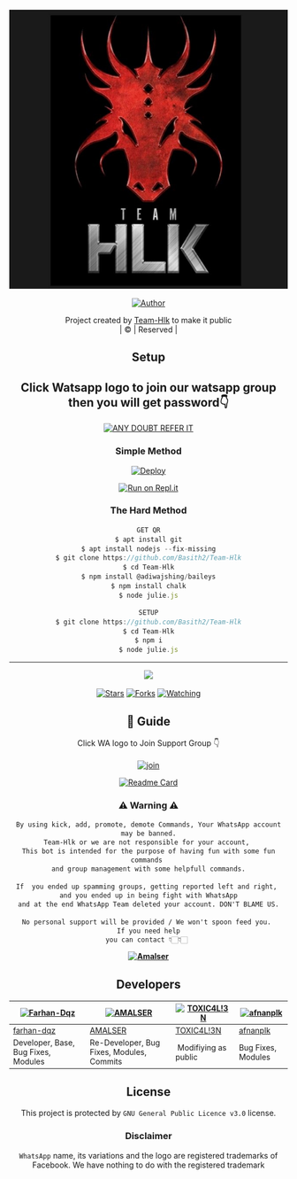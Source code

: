 <div align="center">

 </a>
</p>
<div align="center">
  <p align="center">
<img src=https://github.com/Basith2/Team-Hlk/blob/master/photo/hlk.jpg>
</p>
  <p align="center">
<a href="https://github.com/Basith2"><img title="Author" src="https://img.shields.io/badge/Author-Basi-Basith2/Team Hlk?color=blue&style=for-the-badge&logo=whatsapp"></a>
</p>
</div>
<p align="center">
Project created by <a href="https://github.com/Basith2">Team-Hlk</a> to make it public
    <br>
       | © |
        Reserved |
    <br> 
</p>

## Setup
<div align="center"> 


## Click Watsapp logo to join our watsapp group then you will get password👇

 [![ANY DOUBT REFER IT](https://github.com/Basith2/TeamHlk/blob/master/photo/Hlkwatsapp.jpg)](https://chat.whatsapp.com/GyR4376DREQJu1z1oThoMu)


  ### Simple Method
  
[![Deploy](https://www.herokucdn.com/deploy/button.svg)](https://heroku.com/deploy?template=https://github.com/Basith2/Team-Hlk) 
  
[![Run on Repl.it](https://repl.it/badge/github/quiec/whatsAlfa)](https://replit.com/@Amalser/Amalser)
  
### The Hard Method
```js
GET QR
$ apt install git
$ apt install nodejs --fix-missing
$ git clone https://github.com/Basith2/Team-Hlk
$ cd Team-Hlk
$ npm install @adiwajshing/baileys
$ npm install chalk
$ node julie.js
```
      
```js
SETUP
$ git clone https://github.com/Basith2/Team-Hlk
$ cd Team-Hlk
$ npm i
$ node julie.js
```

----

  <p align="center">
  <a href="httsp://github.com/Basith2/Team-Hlk">
    
<a href="https://github.com/Basith2/followers">
<img src="https://img.shields.io/github/repo-size/Basith2/Team-Hlk?color=green&label=Repo%20total%20size&style=plastic">
<p align="center">
<a href="https://github.com/Basith2/followers"
<img title="Followers" src="https://img.shields.io/github/followers/Basith2?color=blue&style=flat-square"></a>
<a href="https://github.com/Basith2/Team-Hlk/stargazers/"><img title="Stars" src="https://img.shields.io/github/stars/Basith2/Team-Hlk?color=blue&style=flat-square"></a>
<a href="https://github.com/Basith2/Team-Hlk/network/members"><img title="Forks" src="https://img.shields.io/github/forks/Basith2/Team-Hlk?color=blue&style=flat-square"></a>
<a href="https://github.com/Basith2/Team-Hlk/watchers"><img title="Watching" src="https://img.shields.io/github/watchers/Basith2/Team-Hlk?label=Watchers&color=blue&style=flat-square"></a>
</p>

## 📢 Guide
Click WA logo to Join Support Group 👇
    <br>
<br>
  [![join](https://github.com/Alien-alfa/PublicBot/blob/main/wlogo.svg.png)](https://chat.whatsapp.com/GyR4376DREQJu1z1oThoMu)
  <div align="center">
       
  [![Readme Card](https://github-readme-stats.vercel.app/api/pin/?username=Basith2&repo=Team-Hlk&theme=nightowl)](https://github.com/Basith2/Team-Hlk)
  </div>
    
### ⚠ Warning ⚠

```
By using kick, add, promote, demote Commands, Your WhatsApp account may be banned.
Team-Hlk or we are not responsible for your account, 
This bot is intended for the purpose of having fun with some fun commands 
and group management with some helpfull commands.

If  you ended up spamming groups, getting reported left and right, 
and you ended up in being fight with WhatsApp
and at the end WhatsApp Team deleted your account. DON'T BLAME US.

No personal support will be provided / We won't spoon feed you. 
If you need help
you can contact 👇🏻👇🏻 
```
**[![Amalser](https://www.linkpicture.com/q/WHTSPP-LOGO.png)](http://wa.me/918590882253?text=Can%20you%20help%20bro)**

## Developers
  <div align="center">
    
  [![Farhan-Dqz](https://github.com/farhan-dqz.png?size=100)](https://github.com/farhan-dqz) | [![AMALSER](https://github.com/Basith2.png?size=100)](https://github.com/Basith2) |  [![TOXIC4L!3N](https://github.com/Alien-alfa.png?size=100)](https://github.com/AI-VIKI) | [![afnanplk](https://github.com/afnanplk.png?size=100)](https://github.com/afnanplk) 
----|----|----|----
[farhan-dqz](https://github.com/farhan-dqz) | [AMALSER](https://github.com/Basith2) | [TOXIC4L!3N](https://github.com/AI-VIKI) | [afnanplk](https://github.com/afnanplk) 
Developer, Base, Bug Fixes, Modules| Re-Developer, Bug Fixes, Modules, Commits |  Modifiying  as   public | Bug Fixes, Modules 
  </div>
    


## License
This project is protected by `GNU General Public Licence v3.0` license.

### Disclaimer
`WhatsApp` name, its variations and the logo are registered trademarks of Facebook. We have nothing to do with the registered trademark
